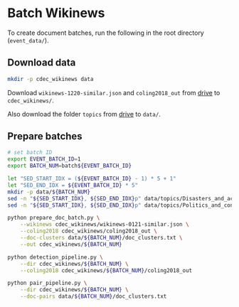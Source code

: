 # Batch Wikinews

To create document batches, run the following in the root directory (`event_data/`).

## Download data

```bash
mkdir -p cdec_wikinews data
```

Download `wikinews-1220-similar.json` and `coling2018_out` from [drive](https://drive.google.com/drive/folders/1VbL3KROxgBhkyW6b8rQ0NMJC2qsHO4C5?usp=sharing) to `cdec_wikinews/`.

Also download the folder `topics` from [drive](https://drive.google.com/drive/folders/1-hgRDCB0EFsyqs6JGQ8pED_N_yxRDAsV?usp=sharing) to `data/`.

## Prepare batches

```bash
# set batch ID
export EVENT_BATCH_ID=1
export BATCH_NUM=batch${EVENT_BATCH_ID}
```

```bash
let "SED_START_IDX = (${EVENT_BATCH_ID} - 1) * 5 + 1"
let "SED_END_IDX = ${EVENT_BATCH_ID} * 5"
mkdir -p data/${BATCH_NUM}
sed -n "${SED_START_IDX}, ${SED_END_IDX}p" data/topics/Disasters_and_accidents.ids.txt > data/${BATCH_NUM}/doc_clusters.txt
sed -n "${SED_START_IDX}, ${SED_END_IDX}p" data/topics/Politics_and_conflicts.ids.txt >> data/${BATCH_NUM}/doc_clusters.txt
```

```bash
python prepare_doc_batch.py \
    --wikinews cdec_wikinews/wikinews-0121-similar.json \
    --coling2018 cdec_wikinews/coling2018_out \
    --doc-clusters data/${BATCH_NUM}/doc_clusters.txt \
    --out cdec_wikinews/${BATCH_NUM}
```

```bash
python detection_pipeline.py \
    --dir cdec_wikinews/${BATCH_NUM} \
    --coling2018 cdec_wikinews/${BATCH_NUM}/coling2018_out
```

```bash
python pair_pipeline.py \
    --dir cdec_wikinews/${BATCH_NUM} \
    --doc-pairs data/${BATCH_NUM}/doc_clusters.txt
```
